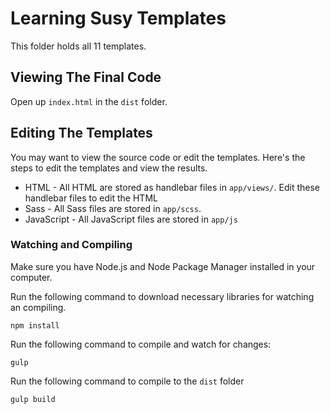 # Learning Susy Templates

This folder holds all 11 templates. 

## Viewing The Final Code

Open up `index.html` in the `dist` folder. 

## Editing The Templates

You may want to view the source code or edit the templates. Here's the steps to edit the templates and view the results.

- HTML - All HTML are stored as handlebar files in `app/views/`. Edit these handlebar files to edit the HTML
- Sass - All Sass files are stored in `app/scss`. 
- JavaScript - All JavaScript files are stored in `app/js` 

### Watching and Compiling 

Make sure you have Node.js and Node Package Manager installed in your computer. 

Run the following command to download necessary libraries for watching an compiling. 

~~~
npm install 
~~~

Run the following command to compile and watch for changes: 

~~~
gulp 
~~~

Run the following command to compile to the `dist` folder

~~~
gulp build
~~~
